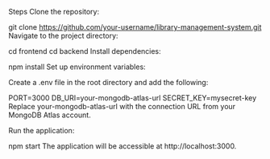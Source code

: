 Steps
Clone the repository:

git clone https://github.com/your-username/library-management-system.git
Navigate to the project directory:

cd frontend
cd backend
Install dependencies:

npm install
Set up environment variables:

Create a .env file in the root directory and add the following:

PORT=3000
DB_URI=your-mongodb-atlas-url
SECRET_KEY=mysecret-key
Replace your-mongodb-atlas-url with the connection URL from your MongoDB Atlas account.

Run the application:

npm start
The application will be accessible at http://localhost:3000.
